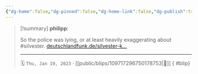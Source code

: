 ```yaml
---
{"dg-home":false,"dg-pinned":false,"dg-home-link":false,"dg-publish":true,"tags":["dgblip"],"disabled rules":["yaml-title","yaml-title-alias","file-name-heading"],"title":"philipp on mastodon @ 2023-01-19","created-date":"2023-01-19T18:31:27","id":109717296750178750,"updated-date":"2025-05-09T18:13:55","dg-path":"blips/109717296750178753.md","permalink":"/blips/109717296750178753/","dgPassFrontmatter":true}
---
```


> [!summary] **philipp**:
>
> So the police was lying, or at least heavily exaggerating about #silvester. [deutschlandfunk.de/silvester-k…](https://www.deutschlandfunk.de/silvester-krawalle-offenbar-weniger-gravierend-als-bisher-dargestellt-bundesweit-fast-ueberall-in-ae-100.html)
> - - -
>
> 🗓️ `Thu, Jan 19, 2023` · [[public/blips/109717296750178753\|🔗]]
{ #blip}

